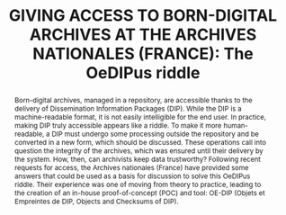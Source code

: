 ---
abstract: 'Born-digital archives, managed in a repository, are accessible thanks to
  the delivery of Dissemination Information Packages (DIP). While the DIP is a machine-readable
  format, it is not easily intelligible for the end user. In practice, making DIP
  truly accessible appears like a riddle. To make it more human-readable, a DIP must
  undergo some processing outside the repository and be converted in a new form, which
  should be discussed. These operations call into question the integrity of the archives,
  which was ensured until their delivery by the system. How, then, can archivists
  keep data trustworthy? Following recent requests for access, the Archives nationales
  (France) have provided some answers that could be used as a basis for discussion
  to solve this OeDIPus riddle. Their experience was one of moving from theory to
  practice, leading to the creation of an in-house proof-of-concept (POC) and tool:
  OE-DIP (Objets et Empreintes de DIP, Objects and Checksums of DIP).'
creators:
- Levasseur, Emeline
- Falut, André
- Fenech, Julien
- Ferrera, Matias
date: null
document_url: https://www.ideals.illinois.edu/items/128267/bitstreams/428899/data.pdf
grand_parent: iPRES
institutions: []
keywords:
- access
- dip
- integrity
- fixity
- checksum
landing_page_url: https://hdl.handle.net/2142/121063
language: eng
layout: publication
license: CC-BY 4.0 International
notes_url: null
parent: iPRES 2023
publication_type: paper
size: null
slides_url: null
source_name: iPRES
title: 'GIVING ACCESS TO BORN-DIGITAL ARCHIVES AT THE ARCHIVES NATIONALES (FRANCE):
  The OeDIPus riddle'
year: 2023
---